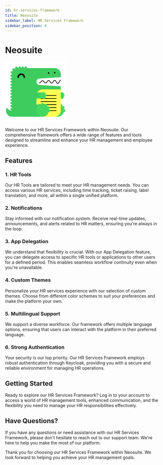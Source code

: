```yaml
---
id: hr-services-framework
title: Neosuite
sidebar_label: HR Services Framework
sidebar_position: 4
---
```


# Neosuite
![Docusaurus logo](/img/docusaurus.png)


Welcome to our HR Services Framework within Neosuite. Our comprehensive framework offers a wide range of features and tools designed to streamline and enhance your HR management and employee experience.

## Features

### 1. HR Tools

Our HR Tools are tailored to meet your HR management needs. You can access various HR services, including time tracking, ticket raising, label translation, and more, all within a single unified platform.

### 2. Notifications

Stay informed with our notification system. Receive real-time updates, announcements, and alerts related to HR matters, ensuring you're always in the loop.

### 3. App Delegation

We understand that flexibility is crucial. With our App Delegation feature, you can delegate access to specific HR tools or applications to other users for a defined period. This enables seamless workflow continuity even when you're unavailable.

### 4. Custom Themes

Personalize your HR services experience with our selection of custom themes. Choose from different color schemes to suit your preferences and make the platform your own.

### 5. Multilingual Support

We support a diverse workforce. Our framework offers multiple language options, ensuring that users can interact with the platform in their preferred language.

### 6. Strong Authentication

Your security is our top priority. Our HR Services Framework employs robust authentication through Keycloak, providing you with a secure and reliable environment for managing HR operations.

## Getting Started

Ready to explore our HR Services Framework? Log in to your account to access a world of HR management tools, enhanced communication, and the flexibility you need to manage your HR responsibilities effectively.

## Have Questions?

If you have any questions or need assistance with our HR Services Framework, please don't hesitate to reach out to our support team. We're here to help you make the most of our platform.

Thank you for choosing our HR Services Framework within Neosuite. We look forward to helping you achieve your HR management goals.
